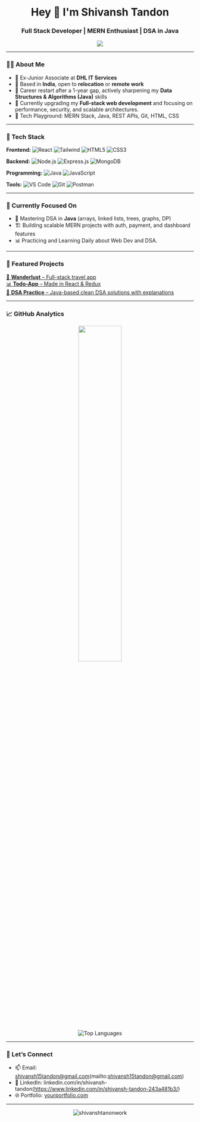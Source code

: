<h1 align="center">Hey 👋 I'm Shivansh Tandon</h1>
<h3 align="center">Full Stack Developer | MERN Enthusiast | DSA in Java</h3>

<p align="center">
  <img src="https://readme-typing-svg.demolab.com/?lines=Building+end-to-end+web+apps;Leveling+up+DSA+in+Java;Open+to+new+opportunities&center=true&width=500&height=30">
</p>

---

### 🧑‍💻 About Me
- 💼 Ex-Junior Associate at **DHL IT Services**
- 📍 Based in **India**, open to **relocation** or **remote work**
- 🔁 Career restart after a 1-year gap, actively sharpening my **Data Structures & Algorithms (Java)** skills
- 🌱 Currently upgrading my **Full-stack web development** and focusing on performance, security, and scalable architectures.
- 🧰 Tech Playground: MERN Stack, Java, REST APIs, Git, HTML, CSS

---

### 🚀 Tech Stack

**Frontend:**
![React](https://img.shields.io/badge/-React-61DAFB?logo=react&logoColor=000)
![Tailwind](https://img.shields.io/badge/-Tailwind-06B6D4?logo=tailwindcss&logoColor=fff)
![HTML5](https://img.shields.io/badge/-HTML5-E34F26?logo=html5&logoColor=fff)
![CSS3](https://img.shields.io/badge/-CSS3-1572B6?logo=css3)

**Backend:**
![Node.js](https://img.shields.io/badge/-Node.js-339933?logo=node.js&logoColor=fff)
![Express.js](https://img.shields.io/badge/-Express-000?logo=express&logoColor=fff)
![MongoDB](https://img.shields.io/badge/-MongoDB-47A248?logo=mongodb&logoColor=fff)

**Programming:**
![Java](https://img.shields.io/badge/-Java-007396?logo=java&logoColor=white)
![JavaScript](https://img.shields.io/badge/-JavaScript-F7DF1E?logo=javascript&logoColor=000)

**Tools:**
![VS Code](https://img.shields.io/badge/-VSCode-007ACC?logo=visual-studio-code)
![Git](https://img.shields.io/badge/-Git-F05032?logo=git)
![Postman](https://img.shields.io/badge/-Postman-FF6C37?logo=postman)

---

### 🧠 Currently Focused On
- 📘 Mastering DSA in **Java** (arrays, linked lists, trees, graphs, DP)
- 🏗 Building scalable MERN projects with auth, payment, and dashboard features
- 📊 Practicing and Learning Daily about Web Dev and DSA.

---

### 📌 Featured Projects
<a href="https://github.com/shivanshtanonwork/Wanderlust">
  🧾 <b>Wanderlust</b> – Full-stack travel app
</a><br>
<a href="https://github.com/shivanshtanonwork/TODOAPP-REDUX">
  📊 <b>Todo-App</b> – Made in React & Redux
</a><br>
<a href="https://github.com/your-username/project-3">
  🧠 <b>DSA Practice</b> – Java-based clean DSA solutions with explanations
</a>

---

### 📈 GitHub Analytics

<p align="center">
 
  <img src="https://github-readme-streak-stats.herokuapp.com/?user=shivanshtanonwork&theme=github-dark" width="48%" />
</p>

<p align="center">
  <img src="https://github-readme-stats.vercel.app/api/top-langs/?username=shivanshtanonwork&layout=compact&theme=dark" alt="Top Languages" />
</p>



---

### 🤝 Let’s Connect
- 📫 Email: shivansh15tandon@gmail.com(mailto:shivansh15tandon@gmail.com)
- 💼 LinkedIn: linkedin.com/in/shivansh-tandon(https://www.linkedin.com/in/shivansh-tandon-243a481b3/)
- 🌐 Portfolio: [yourportfolio.com](https://yourportfolio.com)

---

<p align="center">
  <img src="https://komarev.com/ghpvc/?username=shivanshtanonwork&label=Profile+Views&color=blue&style=flat" alt="shivanshtanonwork" />
</p>
